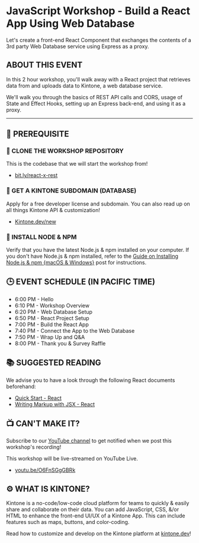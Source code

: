 # JavaScript Workshop - Build a React App Using Web Database

Let's create a front-end React Component that exchanges the contents of a 3rd party Web Database service using Express as a proxy.

## ABOUT THIS EVENT

In this 2 hour workshop, you'll walk away with a React project that retrieves data from and uploads data to Kintone, a web database service.

We'll walk you through the basics of REST API calls and CORS, usage of State and Effect Hooks, setting up an Express back-end, and using it as a proxy.

---

## 📎 PREREQUISITE

### 🤖 CLONE THE WORKSHOP REPOSITORY

This is the codebase that we will start the workshop from!
* [bit.ly/react-x-rest](https://bit.ly/react-x-rest)

### 📂 GET A KINTONE SUBDOMAIN (DATABASE)

Apply for a free developer license and subdomain. You can also read up on all things Kintone API & customization!
* [Kintone.dev/new](http://kintone.dev/new/)

### 💾 INSTALL NODE & NPM

Verify that you have the latest Node.js & npm installed on your computer.
If you don't have Node.js & npm installed, refer to the [Guide on Installing Node.js & npm {macOS & Windows}](https://dev.to/kintonedevprogram/guide-on-installing-nodejs-npm-macos-windows-16ii) post for instructions.

## 🕒 EVENT SCHEDULE (IN PACIFIC TIME)

* 6:00 PM - Hello
* 6:10 PM - Workshop Overview
* 6:20 PM - Web Database Setup
* 6:50 PM - React Project Setup
* 7:00 PM - Build the React App
* 7:40 PM - Connect the App to the Web Database
* 7:50 PM - Wrap Up and Q&A
* 8:00 PM - Thank you & Survey Raffle

## 📚 SUGGESTED READING
We advise you to have a look through the following React documents beforehand:
* [Quick Start - React](https://react.dev/learn)
* [Writing Markup with JSX - React](https://react.dev/learn/writing-markup-with-jsx)

## 📺 CAN'T MAKE IT?

Subscribe to our [YouTube channel](https://www.youtube.com/c/KintoneDeveloperProgram) to get notified when we post this workshop's recording!  

This workshop will be live-streamed on YouTube Live.
* [youtu.be/O6FnSGgGBRk](https://youtu.be/O6FnSGgGBRk)

## ⚙️ WHAT IS KINTONE?

Kintone is a no-code/low-code cloud platform for teams to quickly & easily share and collaborate on their data.
You can add JavaScript, CSS, &/or HTML to enhance the front-end UI/UX of a Kintone App. This can include features such as maps, buttons, and color-coding.

Read how to customize and develop on the Kintone platform at [kintone.dev](http://kintone.dev/)!

